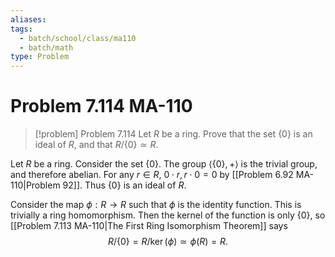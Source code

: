 ```yaml
---
aliases: 
tags:
  - batch/school/class/ma110
  - batch/math
type: Problem
---
```

# Problem 7.114 MA-110

> [!problem] Problem 7.114
> Let $R$ be a ring. Prove that the set $\{ 0 \}$ is an ideal of $R$, and that $R/\{ 0 \}\simeq R$.

Let $R$ be a ring. Consider the set $\{ 0 \}$. The group $\langle \{ 0 \}, +\rangle$ is the trivial group, and therefore abelian. For any $r \in R$, $0 \cdot r,r \cdot0 =0$ by [[Problem 6.92 MA-110|Problem 92]]. Thus $\{ 0 \}$ is an ideal of $R$.

Consider the map $\phi:R \longrightarrow R$ such that $\phi$ is the identity function. This is trivially a ring homomorphism. Then the kernel of the function is only $\{ 0 \}$, so [[Problem 7.113 MA-110|The First Ring Isomorphism Theorem]] says
$$
R/\{ 0 \} = R/\ker(\phi) \simeq \phi(R) =R.
$$
